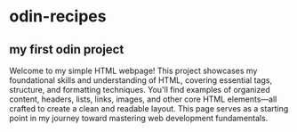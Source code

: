 # odin-recipes
## my first odin project
Welcome to my simple HTML webpage! This project showcases my foundational skills and understanding of HTML, covering essential tags, structure, and formatting techniques. You'll find examples of organized content, headers, lists, links, images, and other core HTML elements—all crafted to create a clean and readable layout. This page serves as a starting point in my journey toward mastering web development fundamentals.






